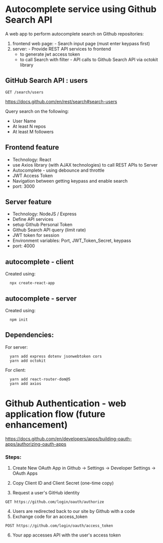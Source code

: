 # Autocomplete service using Github Search API

A web app to perform autocomplete search on Github repositories:
  1. frontend web page:
    - Search input page (must enter keypass first)
  2. server:
    - Provide REST API services to frontend
      - to generate jwt access token
      - to call Search with filter
    - API calls to Github Search API via octokit library

## GitHub Search API : users
```
GET /search/users
```
https://docs.github.com/en/rest/search#search-users

Query search on the following:
* User Name
* At least N repos
* At least M followers


## Frontend feature
- Technology: React
- use Axios library (with AJAX technologies) to call REST APIs to Server
- Autocomplete - using debounce and throttle
- JWT Access Token 
- Navigation between getting keypass and enable search 
- port: 3000

## Server feature
- Technology: NodeJS / Express
- Define API services
- setup Github Personal Token 
- Github Search API query (limit rate)
- JWT token for session
- Environment variables: Port, JWT_Token_Secret, keypass
- port: 4000


## autocomplete - client
Created using:
```
  npx create-react-app
```

## autocomplete - server
Created using:
```
  npm init
```

## Dependencies:

For server:
```
  yarn add express dotenv jsonwebtoken cors
  yarn add octokit
```

For client:
```
  yarn add react-router-dom@5
  yarn add axios
```

# Github Authentication - web application flow (future enhancement)
https://docs.github.com/en/developers/apps/building-oauth-apps/authorizing-oauth-apps
### Steps:
1. Create New OAuth App in Github -> Settings -> Developer Settings -> OAuth Apps
2. Copy Client ID and Client Secret (one-time copy)

3. Request a user's GitHub identity
```
GET https://github.com/login/oauth/authorize
```
4. Users are redirected back to our site by Github with a code
5. Exchange code for an access_token
```
POST https://github.com/login/oauth/access_token
```
6. Your app accesses API with the user's access token


